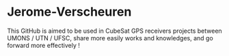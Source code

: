 # Jerome-Verscheuren
This GitHub is aimed to be used in CubeSat GPS receivers projects between UMONS / UTN / UFSC, share more easily works and knowledges, and go forward more effectively !
